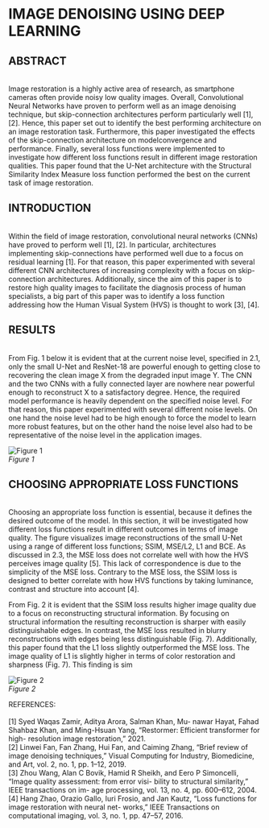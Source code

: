 # IMAGE DENOISING USING DEEP LEARNING

## ABSTRACT <br />
<br />
Image restoration is a highly active area of research, as smartphone cameras often provide noisy low quality images. Overall, Convolutional Neural Networks have proven to perform well as an image denoising technique, but skip-connection architectures perform particularly well [1], [2]. Hence, this paper set out to identify the best performing architecture on an image restoration task. Furthermore, this paper investigated the effects of the skip-connection architecture on modelconvergence and performance. Finally, several loss functions were implemented to investigate how different loss functions result in different image restoration qualities. This paper found that the U-Net architecture with the Structural Similarity Index Measure loss function performed the best on the current task of image restoration.


## INTRODUCTION <br />
<br />
Within the field of image restoration, convolutional neural networks (CNNs) have proved to perform well [1], [2]. In particular, architectures implementing skip-connections have performed well due to a focus on residual learning [1]. For that reason, this paper experimented with several different CNN architectures of increasing complexity with a focus on skip-connection architectures. Additionally, since the aim of this paper is to restore high quality images to facilitate the diagnosis process of human specialists, a big part of this paper was to identify a loss function addressing how the Human Visual System (HVS) is thought to work [3], [4].


## RESULTS <br />
<br />
From Fig. 1 below it is evident that at the current noise level, specified in 2.1, only the small U-Net and ResNet-18 are powerful enough to getting close to recovering the clean image X from the degraded input image Y. The CNN and the two CNNs with a fully connected layer are nowhere near powerful enough to reconstruct X to a satisfactory degree. Hence, the required model performance is heavily dependent on the specified noise level. For that reason, this paper experimented with several different noise levels. On one hand the noise level had to be high enough to force the model to learn more robust features, but on the other hand the noise level also had to be representative of the noise level in the application images.

![Figure 1](https://github.com/MadsBirch/imagedenoising/blob/main/figures/best_model5.png?raw=true) <br />
*Figure 1*


## CHOOSING APPROPRIATE LOSS FUNCTIONS <br />
<br />
Choosing an appropriate loss function is essential, because it defines the desired outcome of the model. In this section, it will be investigated how different loss functions result in different outcomes in terms of image quality. The figure visualizes image reconstructions of the small U-Net using a range of different loss functions; SSIM, MSE/L2, L1 and BCE. As discussed in 2.3, the MSE loss does not correlate well with how the HVS perceives image quality [5]. This lack of correspondence is due to the simplicity of the MSE loss. Contrary to the MSE loss, the SSIM loss is designed to better correlate with how HVS functions by taking luminance, contrast and structure into account [4].

From Fig. 2 it is evident that the SSIM loss results higher image quality due to a focus on reconstructing structural information. By focusing on structural information the resulting reconstruction is sharper with easily distinguishable edges. In contrast, the MSE loss resulted in blurry reconstructions with edges being less distinguishable (Fig. 7). Additionally, this paper found that the L1 loss slightly outperformed the MSE loss. The image quality of L1 is slightly higher in terms of color restoration and sharpness (Fig. 7). This finding is sim

![Figure 2](https://github.com/MadsBirch/imagedenoising/blob/main/figures/loss_results.png?raw=true) <br />
*Figure 2*

REFERENCES:<br />
<br />
[1] Syed Waqas Zamir, Aditya Arora, Salman Khan, Mu- nawar Hayat, Fahad Shahbaz Khan, and Ming-Hsuan Yang, “Restormer: Efficient transformer for high- resolution image restoration,” 2021. <br />
[2] Linwei Fan, Fan Zhang, Hui Fan, and Caiming Zhang, “Brief review of image denoising techniques,” Visual Computing for Industry, Biomedicine, and Art, vol. 2, no. 1, pp. 1–12, 2019. <br />
[3] Zhou Wang, Alan C Bovik, Hamid R Sheikh, and Eero P Simoncelli, “Image quality assessment: from error visi- bility to structural similarity,” IEEE transactions on im- age processing, vol. 13, no. 4, pp. 600–612, 2004. <br />
[4] Hang Zhao, Orazio Gallo, Iuri Frosio, and Jan Kautz, “Loss functions for image restoration with neural net- works,” IEEE Transactions on computational imaging, vol. 3, no. 1, pp. 47–57, 2016.
